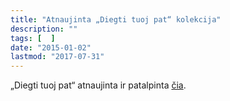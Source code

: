 ```yaml
---
title: "Atnaujinta „Diegti tuoj pat“ kolekcija"
description: ""
tags: [  ]
date: "2015-01-02"
lastmod: "2017-07-31"
---
```

„Diegti tuoj pat“ atnaujinta ir patalpinta [čia](http://download.vikis.lt/lietukas/ymp_kolekcija.html).
